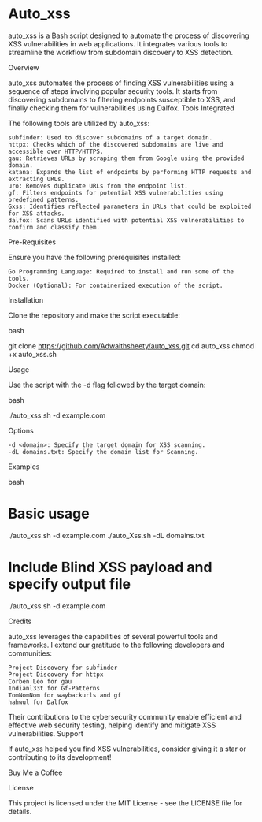 # Auto_xss
auto_xss is a Bash script designed to automate the process of discovering XSS vulnerabilities in web applications. It integrates various tools to streamline the workflow from subdomain discovery to XSS detection.

Overview

auto_xss automates the process of finding XSS vulnerabilities using a sequence of steps involving popular security tools. It starts from discovering subdomains to filtering endpoints susceptible to XSS, and finally checking them for vulnerabilities using Dalfox.
Tools Integrated

The following tools are utilized by auto_xss:

    subfinder: Used to discover subdomains of a target domain.
    httpx: Checks which of the discovered subdomains are live and accessible over HTTP/HTTPS.
    gau: Retrieves URLs by scraping them from Google using the provided domain.
    katana: Expands the list of endpoints by performing HTTP requests and extracting URLs.
    uro: Removes duplicate URLs from the endpoint list.
    gf: Filters endpoints for potential XSS vulnerabilities using predefined patterns.
    Gxss: Identifies reflected parameters in URLs that could be exploited for XSS attacks.
    dalfox: Scans URLs identified with potential XSS vulnerabilities to confirm and classify them.

Pre-Requisites

Ensure you have the following prerequisites installed:

    Go Programming Language: Required to install and run some of the tools.
    Docker (Optional): For containerized execution of the script.

Installation

Clone the repository and make the script executable:

bash

git clone https://github.com/Adwaithsheety/auto_xss.git
cd auto_xss
chmod +x auto_xss.sh

Usage

Use the script with the -d flag followed by the target domain:

bash

./auto_xss.sh -d example.com

Options

    -d <domain>: Specify the target domain for XSS scanning.
    -dL domains.txt: Specify the domain list for Scanning.

Examples

bash

# Basic usage
./auto_xss.sh -d example.com
./auto_Xss.sh -dL domains.txt

# Include Blind XSS payload and specify output file
./auto_xss.sh -d example.com 

Credits

auto_xss leverages the capabilities of several powerful tools and frameworks. I extend our gratitude to the following developers and communities:

    Project Discovery for subfinder
    Project Discovery for httpx
    Corben Leo for gau
    1ndianl33t for Gf-Patterns
    TomNomNom for waybackurls and gf
    hahwul for Dalfox

Their contributions to the cybersecurity community enable efficient and effective web security testing, helping identify and mitigate XSS vulnerabilities.
Support

If auto_xss helped you find XSS vulnerabilities, consider giving it a star or contributing to its development!

Buy Me a Coffee

License

This project is licensed under the MIT License - see the LICENSE file for details.
